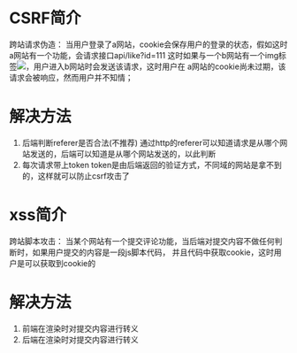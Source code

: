 # CSRF简介
跨站请求伪造：
当用户登录了a网站，cookie会保存用户的登录的状态，假如这时a网站有一个功能，会请求接口api/like?id=111
这时如果与一个b网站有一个img标签<img src='api/like?id=222'>，用户进入b网站时会发送该请求，这时用户在
a网站的cookie尚未过期，该请求会被响应，然而用户并不知情；

# 解决方法
1. 后端判断referer是否合法(不推荐)
通过http的referer可以知道请求是从哪个网站发送的，后端可以知道是从哪个网站发送的，以此判断
2. 每次请求带上token
token是由后端返回的验证方式，不同域的网站是拿不到的，这样就可以防止csrf攻击了

# xss简介
跨站脚本攻击：
当某个网站有一个提交评论功能，当后端对提交内容不做任何判断时，如果用户提交的内容是一段js脚本代码，
并且代码中获取cookie，这时用户是可以获取到cookie的

# 解决方法
1. 前端在渲染时对提交内容进行转义
2. 后端在渲染时对提交内容进行转义